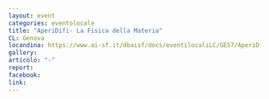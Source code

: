 ```yaml
---
layout: event
categories: eventolocale
title: "AperiDifi- La Fisica della Materia"
CL: Genova
locandina: https://www.ai-sf.it/dbaisf/docs/eventilocaliLC/GE57/AperiDifi_Materia_A3.jpg
gallery:
articolo: "-"
report:
facebook: 
link: 
---
```

